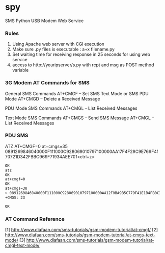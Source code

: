 # spy
SMS Python USB Modem Web Service

### Rules
 1. Using Apache web server with CGI execution
 2. Make sure .py files is executable : a+x filename.py
 3. Set waiting time for receiving response in 25 seconds for using web service
 4. access to http://youripserver/s.py with rcpt and msg as POST method variable


### 3G Modem AT Commands for SMS
General SMS Commands
AT+CMGF – Set SMS Text Mode or SMS PDU Mode
AT+CMGD – Delete a Received Message

PDU Mode SMS Commands
AT+CMGL – List Received Messages

Text Mode SMS Commands
AT+CMGS – Send SMS Message
AT+CMGL – List Received Messages

### PDU SMS
ATZ<ENTER>
AT+CMGF=0<ENTER>
at+cmgs=35<ENTER>
0891269846040000F111000C928069010797100000AA17F4F29C9E769F4170721D342FBBC969F71934AEE701<ctrl+z>
```sh
OK                                                                     
atz                                                                    
OK
at+cmgf=0
OK
at+cmgs=30
> 0891269846040000F111000C928069010797100000AA12F0BA9B5C779F41E1B4FB0C3A97D9753A
+CMGS: 23

OK
```

### AT Command Reference
 [1] http://www.diafaan.com/sms-tutorials/gsm-modem-tutorial/at-cmgf/
 [2] http://www.diafaan.com/sms-tutorials/gsm-modem-tutorial/at-cmgs-text-mode/
 [3] http://www.diafaan.com/sms-tutorials/gsm-modem-tutorial/at-cmgl-text-mode/